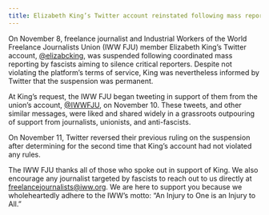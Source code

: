 ```yaml
---
title: Elizabeth King’s Twitter account reinstated following mass reporting by fascists
---
```

On November 8, freelance journalist and Industrial Workers of the World Freelance Journalists Union (IWW FJU) member Elizabeth King’s Twitter account, [@elizabcking](https://twitter.com/elizabcking), was suspended following coordinated mass reporting by fascists aiming to silence critical reporters. Despite not violating the platform’s terms of service, King was nevertheless informed by Twitter that the suspension was permanent.

At King’s request, the IWW FJU began tweeting in support of them from the union’s account, [@IWWFJU](https://twitter.com/IWWFJU), on November 10. These tweets, and other similar messages, were liked and shared widely in a grassroots outpouring of support from journalists, unionists, and anti-fascists.

On November 11, Twitter reversed their previous ruling on the suspension after determining for the second time that King’s account had not violated any rules.

The IWW FJU thanks all of those who spoke out in support of King. We also encourage any journalist targeted by fascists to reach out to us directly at [freelancejournalists@iww.org](mailto:freelancejournalists@iww.org). We are here to support you because we wholeheartedly adhere to the IWW’s motto: “An Injury to One is an Injury to All.”
